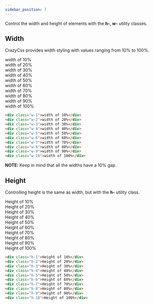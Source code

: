 ```yaml
---
sidebar_position: 7
---
```


Control the width and height of elements with the **h-, w-** utility classes.

## Width

CrazyCss provides width styling with values ranging from 10% to 100%.

<div class="mb-5">
    <div class="bg-blue p-2 mb-1 w-1">width of 10%</div>
    <div class="bg-blue p-2 mb-1 w-2">width of 20%</div>
    <div class="bg-blue p-2 mb-1 w-3">width of 30%</div>
    <div class="bg-blue p-2 mb-1 w-4">width of 40%</div>
    <div class="bg-blue p-2 mb-1 w-5">width of 50%</div>
    <div class="bg-blue p-2 mb-1 w-6">width of 60%</div>
    <div class="bg-blue p-2 mb-1 w-7">width of 70%</div>
    <div class="bg-blue p-2 mb-1 w-8">width of 80%</div>
    <div class="bg-blue p-2 mb-1 w-9">width of 90%</div>
    <div class="bg-blue p-2 w-10">width of 100%</div>
</div>

```html
<div class="w-1">width of 10%</div>
<div class="w-2">width of 20%</div>
<div class="w-3">width of 30%</div>
<div class="w-4">width of 40%</div>
<div class="w-5">width of 50%</div>
<div class="w-6">width of 60%</div>
<div class="w-7">width of 70%</div>
<div class="w-8">width of 80%</div>
<div class="w-9">width of 90%</div>
<div class="w-10">width of 100%</div>
```

<p class="text-red"><b>NOTE:</b> Keep in mind that all the widths have a 10% gap.</p>

## Height

Controlling height is the same as width, but with the **h-** utility class.

<div class="mb-5">
    <div class="flex justify-center items-center font-5 bg-blue p-2 mb-1 h-1">Height of 10%</div>
    <div class="flex justify-center items-center font-5 bg-blue p-2 mb-1 h-2">Height of 20%</div>
    <div class="flex justify-center items-center font-5 bg-blue p-2 mb-1 h-3">Height of 30%</div>
    <div class="flex justify-center items-center font-5 bg-blue p-2 mb-1 h-4">Height of 40%</div>
    <div class="flex justify-center items-center font-5 bg-blue p-2 mb-1 h-5">Height of 50%</div>
    <div class="flex justify-center items-center font-5 bg-blue p-2 mb-1 h-6">Height of 60%</div>
    <div class="flex justify-center items-center font-5 bg-blue p-2 mb-1 h-7">Height of 70%</div>
    <div class="flex justify-center items-center font-5 bg-blue p-2 mb-1 h-8">Height of 80%</div>
    <div class="flex justify-center items-center font-5 bg-blue p-2 mb-1 h-9">Height of 90%</div>
    <div class="flex justify-center items-center font-5 bg-blue p-2 h-10">Height of 100%</div>
</div>

```html
<div class="h-1">Height of 10%</div>
<div class="h-2">Height of 20%</div>
<div class="h-3">Height of 30%</div>
<div class="h-4">Height of 40%</div>
<div class="h-5">Height of 50%</div>
<div class="h-6">Height of 60%</div>
<div class="h-7">Height of 70%</div>
<div class="h-8">Height of 80%</div>
<div class="h-9">Height of 90%</div>
<div class="h-10">Height of 100%</div>
```
